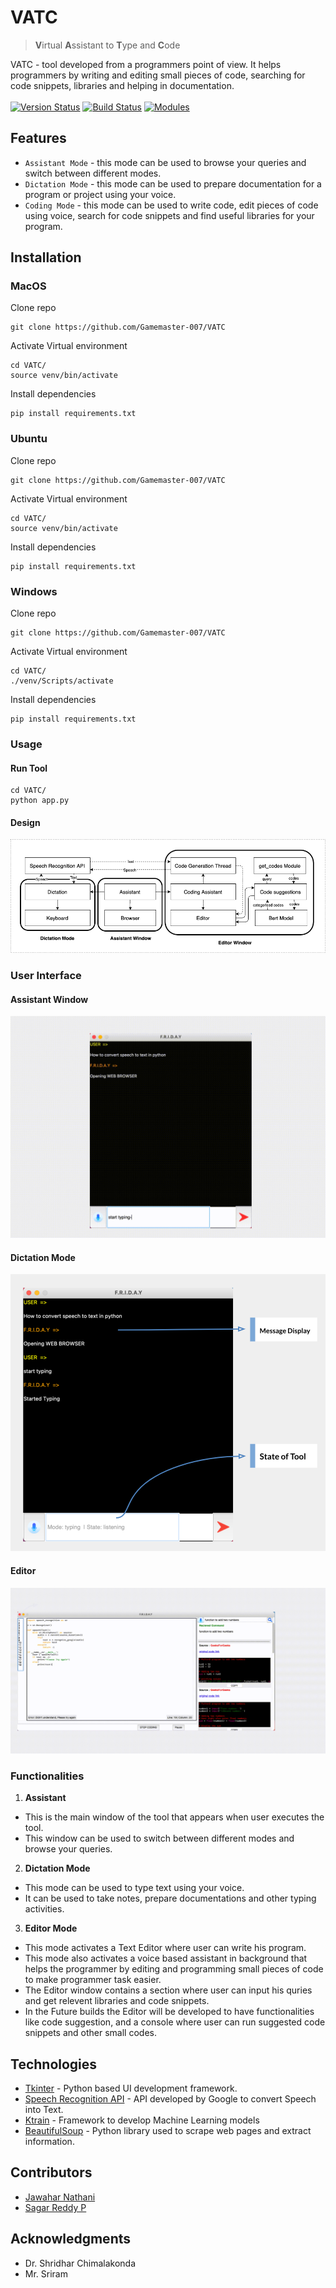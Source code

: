 # VATC
> **V**irtual **A**ssistant to **T**ype and **C**ode

VATC - tool developed from a programmers point of view. It helps programmers by writing and editing small pieces of code, searching for code snippets, libraries and helping in documentation.</br>
</br>
[![Version Status](https://img.shields.io/badge/stable-1.0.1-blue)](https://github.com/Gamemaster-007/VATC)
[![Build Status](https://img.shields.io/badge/build-passed-brightgreen)](https://github.com/Gamemaster-007/VATC)
[![Modules](https://img.shields.io/badge/python-3.6%20%7C%203.7%20%7C%203.8%20%7C%203.9-blue)](https://docs.python.org/3/)

## Features

- ```Assistant Mode``` - this mode can be used to browse your queries and switch between different modes.
- ```Dictation Mode``` - this mode can be used to prepare documentation for a program or project using your voice.
- ```Coding Mode``` - this mode can be used to write code, edit pieces of code using voice, search for code snippets and find useful libraries for your program. 

## Installation

### MacOS
Clone repo
```
git clone https://github.com/Gamemaster-007/VATC
```
Activate Virtual environment
```
cd VATC/
source venv/bin/activate
```
Install dependencies
```
pip install requirements.txt
```

### Ubuntu
Clone repo
```
git clone https://github.com/Gamemaster-007/VATC
```
Activate Virtual environment
```
cd VATC/
source venv/bin/activate
```
Install dependencies
```
pip install requirements.txt
```

### Windows
Clone repo
```
git clone https://github.com/Gamemaster-007/VATC
```
Activate Virtual environment
```
cd VATC/
./venv/Scripts/activate
```
Install dependencies
```
pip install requirements.txt
```

### Usage

#### Run Tool
```
cd VATC/
python app.py
```

#### Design
![Design](/Report/SE2.png)

### User Interface

#### Assistant Window
![Assistant Window](/images/Assistant_1.gif)

#### Dictation Mode
![Dictation Mode](/images/Assistant_2.png)

#### Editor
![Editor](/images/Editor.gif)

### Functionalities

1. **Assistant**
  - This is the main window of the tool that appears when user executes the tool.
  - This window can be used to switch between different modes and browse your queries.
 
2. **Dictation Mode**
  - This mode can be used to type text using your voice.
  - It can be used to take notes, prepare documentations and other typing activities.
 
3. **Editor Mode**
  - This mode activates a Text Editor where user can write his program.
  - This mode also activates a voice based assistant in background that helps the programmer by editing and programming small pieces of code to make programmer task easier.
  - The Editor window contains a section where user can input his quries and get relevent libraries and code snippets.
  - In the Future builds the Editor will be developed to have functionalities like code suggestion, and a console where user can run suggested code snippets and other small codes.


## Technologies

- [Tkinter](https://www.python.org) - Python based UI development framework.
- [Speech Recognition API](https://pypi.org/project/SpeechRecognition/) - API developed by Google to convert Speech into Text.
- [Ktrain](https://pypi.org/project/ktrain/) - Framework to develop Machine Learning models
- [BeautifulSoup](https://www.crummy.com/software/BeautifulSoup/bs4/doc/) - Python library used to scrape web pages and extract information.

## Contributors

- [Jawahar Nathani](https://github.com/Gamemaster-007)
- [Sagar Reddy P](https://github.com/sagar345)

## Acknowledgments

- Dr. Shridhar Chimalakonda
- Mr. Sriram


 
